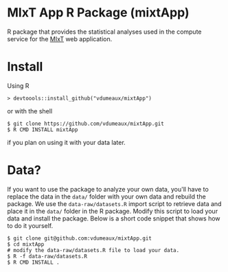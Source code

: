 # MIxT App R Package (mixtApp)
R package that provides the statistical analyses used in the compute service for
the [MIxT](http://mixt-blood-tumor.bci.mcgill.ca) web application. 

# Install 
Using R 
```
> devtoools::install_github("vdumeaux/mixtApp")
```

or with the shell 

```
$ git clone https://github.com/vdumeaux/mixtApp.git
$ R CMD INSTALL mixtApp
```

if you plan on using it with your data later. 


# Data? 
If you want to use the package to analyze your own data, you'll have to replace 
the data in the `data/` folder with your own data and rebuild the package. We 
use the `data-raw/datasets.R` import script to retrieve data and place it in the
`data/` folder in the R package. Modify this script to load your data and
install the package. Below is a short code snippet that shows how to do it
yourself.

```
$ git clone git@github.com:vdumeaux/mixtApp.git 
$ cd mixtApp
# modify the data-raw/datasets.R file to load your data. 
$ R -f data-raw/datasets.R
$ R CMD INSTALL .
```

